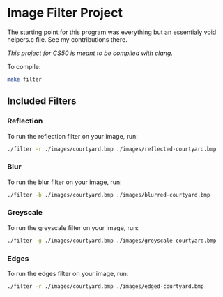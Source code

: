 # Image Filter Project

The starting point for this program was everything but an essentialy void helpers.c file. See my contributions there.

*This project for CS50 is meant to be compiled with clang.*

To compile:

```bash
make filter
```

## Included Filters

### Reflection

To run the reflection filter on your image, run:

```bash
./filter -r ./images/courtyard.bmp ./images/reflected-courtyard.bmp
```

### Blur

To run the blur filter on your image, run:

```bash
./filter -b ./images/courtyard.bmp ./images/blurred-courtyard.bmp
```

### Greyscale

To run the greyscale filter on your image, run:

```bash
./filter -g ./images/courtyard.bmp ./images/greyscale-courtyard.bmp
```

### Edges

To run the edges filter on your image, run:

```bash
./filter -r ./images/courtyard.bmp ./images/edged-courtyard.bmp
```